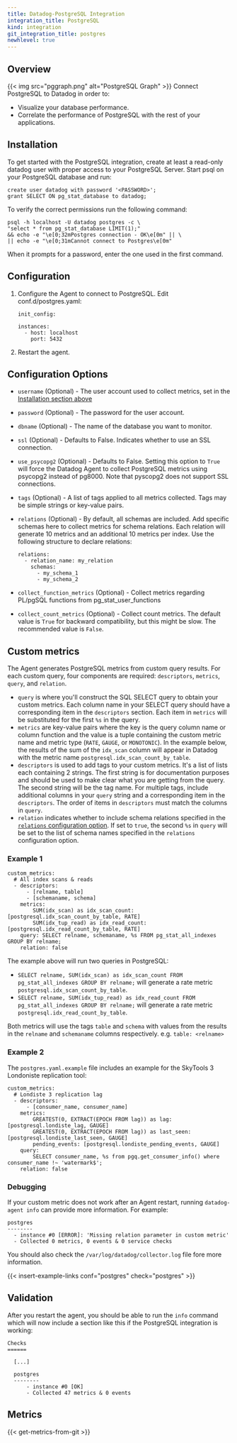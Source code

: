 ```yaml
---
title: Datadog-PostgreSQL Integration
integration_title: PostgreSQL
kind: integration
git_integration_title: postgres
newhlevel: true
---
```


## Overview

{{< img src="pggraph.png" alt="PostgreSQL Graph" >}}
Connect PostgreSQL to Datadog in order to:

* Visualize your database performance.
* Correlate the performance of PostgreSQL with the rest of your applications.

## Installation

To get started with the PostgreSQL integration, create at least a read-only datadog user with proper access to your PostgreSQL Server. Start psql on your PostgreSQL database and run:

    create user datadog with password '<PASSWORD>';
    grant SELECT ON pg_stat_database to datadog;

To verify the correct permissions run the following command:

    psql -h localhost -U datadog postgres -c \
    "select * from pg_stat_database LIMIT(1);"
    && echo -e "\e[0;32mPostgres connection - OK\e[0m" || \
    || echo -e "\e[0;31mCannot connect to Postgres\e[0m"

When it prompts for a password, enter the one used in the first command.

## Configuration

1.  Configure the Agent to connect to PostgreSQL. Edit conf.d/postgres.yaml:

        init_config:

        instances:
          - host: localhost
            port: 5432

1.  Restart the agent.

## Configuration Options

* `username` (Optional) - The user account used to collect metrics, set in the [Installation section above](#installation)
* `password` (Optional) - The password for the user account.
* `dbname` (Optional) - The name of the database you want to monitor.
* `ssl` (Optional) - Defaults to False. Indicates whether to use an SSL connection.
* `use_psycopg2` (Optional) - Defaults to False. Setting this option to `True` will force the Datadog Agent to collect PostgreSQL metrics using psycopg2 instead of pg8000. Note that pyscopg2 does not support SSL connections.
* `tags` (Optional) - A list of tags applied to all metrics collected. Tags may be simple strings or key-value pairs.
* `relations` (Optional) - By default, all schemas are included. Add specific schemas here to collect metrics for schema relations. Each relation will generate 10 metrics and an additional 10 metrics per index. Use the following structure to declare relations:

      relations:
        - relation_name: my_relation
          schemas:
            - my_schema_1
            - my_schema_2

* `collect_function_metrics` (Optional) - Collect metrics regarding PL/pgSQL functions from pg_stat_user_functions
* `collect_count_metrics` (Optional) - Collect count metrics. The default value is `True` for backward compatibility, but this might be slow. The recommended value is `False`.


## Custom metrics

The Agent generates PostgreSQL metrics from custom query results. For each custom query, four components are required: `descriptors`, `metrics`, `query`, and `relation`.

* `query` is where you'll construct the SQL SELECT query to obtain your custom metrics. Each column name in your SELECT query should have a corresponding item in the `descriptors` section. Each item in `metrics` will be substituted for the first `%s` in the query.
* `metrics` are key-value pairs where the key is the query column name or column function and the value is a tuple containing the custom metric name and metric type (`RATE`, `GAUGE`, or `MONOTONIC`). In the example below, the results of the sum of the `idx_scan` column will appear in Datadog  with the metric name `postgresql.idx_scan_count_by_table`.
* `descriptors` is used to add tags to your custom metrics. It's a list of lists each containing 2 strings. The first string is for documentation purposes and should be used to make clear what you are getting from the query. The second string will be the tag name. For multiple tags, include additional columns in your `query` string and a corresponding item in the `descriptors`. The order of items in `descriptors` must match the columns in `query`.
* `relation` indicates whether to include schema relations specified in the [`relations` configuration option](#configuration-options). If set to `true`, the second `%s` in `query` will be set to the list of schema names specified in the `relations` configuration option.

### Example 1

    custom_metrics:
      # All index scans & reads
      - descriptors:
          - [relname, table]
          - [schemaname, schema]
        metrics:
            SUM(idx_scan) as idx_scan_count: [postgresql.idx_scan_count_by_table, RATE]
            SUM(idx_tup_read) as idx_read_count: [postgresql.idx_read_count_by_table, RATE]
        query: SELECT relname, schemaname, %s FROM pg_stat_all_indexes GROUP BY relname;
        relation: false

The example above will run two queries in PostgreSQL:

* `SELECT relname, SUM(idx_scan) as idx_scan_count FROM pg_stat_all_indexes GROUP BY relname;` will generate a rate metric `postgresql.idx_scan_count_by_table`.
* `SELECT relname, SUM(idx_tup_read) as idx_read_count FROM pg_stat_all_indexes GROUP BY relname;` will generate a rate metric `postgresql.idx_read_count_by_table`.

Both metrics will use the tags `table` and `schema` with values from the results in the `relname` and `schemaname` columns respectively. e.g. `table: <relname>`

### Example 2

The `postgres.yaml.example` file includes an example for the SkyTools 3 Londoniste replication tool:

    custom_metrics:
      # Londiste 3 replication lag
      - descriptors:
          - [consumer_name, consumer_name]
        metrics:
            GREATEST(0, EXTRACT(EPOCH FROM lag)) as lag: [postgresql.londiste_lag, GAUGE]
            GREATEST(0, EXTRACT(EPOCH FROM lag)) as last_seen: [postgresql.londiste_last_seen, GAUGE]
            pending_events: [postgresql.londiste_pending_events, GAUGE]
        query:
            SELECT consumer_name, %s from pgq.get_consumer_info() where consumer_name !~ 'watermark$';
        relation: false

### Debugging

If your custom metric does not work after an Agent restart, running `datadog-agent info` can provide more information. For example:

    postgres
    --------
      - instance #0 [ERROR]: 'Missing relation parameter in custom metric'
      - Collected 0 metrics, 0 events & 0 service checks

You should also check the `/var/log/datadog/collector.log` file fore more information.

{{< insert-example-links conf="postgres" check="postgres" >}}

## Validation

After you restart the agent, you should be able to run the ```info``` command which will now include a section like this if the PostgreSQL integration is working:

    Checks
    ======

      [...]

      postgres
      --------
          - instance #0 [OK]
          - Collected 47 metrics & 0 events

## Metrics

{{< get-metrics-from-git >}}
